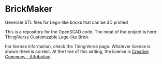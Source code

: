 # BrickMaker
Generate STL files for Lego-like bricks that can be 3D printed

This is a repository for the OpenSCAD code. The meat of the project is here:  
[ThingiVerse Customizable Lego-like Brick](https://www.thingiverse.com/thing:3424550)

For license information, check the ThingiVerse page. Whatever license is shown there is correct. At the time of this writing, the license is [Creative Commons - Attribution](http://creativecommons.org/licenses/by/3.0/)
